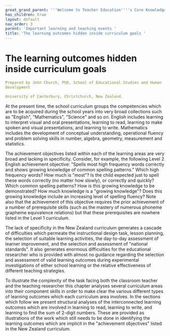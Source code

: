 ```yaml
---
great_grand_parent: '''Welcome to Teacher Education''''s Core Knowledge and Skills.'''
has_children: true
layout: default
nav_order: 3
parent: 'Important learning and teaching events '
title: 'The learning outcomes hidden inside curriculum goals '
---
```

# The learning outcomes hidden inside curriculum goals


```yaml
Prepared by John Church, PhD, School of Educational Studies and Human
Development

University of Canterbury, Christchurch, New Zealand.
```


At the present time, the school curriculum groups the competencies which
are to be acquired during the school years into very broad collections
such as \"English\", \"Mathematics\", \"Science\" and so on. English
includes learning to interpret visual and oral presentations, learning
to read, learning to make spoken and visual presentations, and learning
to write. Mathematics includes the development of conceptual
understanding, operational fluency and problem solving skills in number,
algebra, geometry, measurement and statistics.

The achievement objectives listed within each of the learning areas are
very broad and lacking in specificity. Consider, for example, the
following Level 2 English achievement objective: \"Spells most high
frequency words correctly and shows growing knowledge of common spelling
patterns.\" Which high frequency words? How much is \"most\"? Is the
child expected just to spell these words correctly (no matter how
slowly), or correctly and quickly? Which common spelling patterns? How
is this growing knowledge to be demonstrated? How much knowledge is a
\"growing knowledge\"? Does this growing knowledge include an increasing
level of spelling fluency? Note also that the achievement of this
objective requires the prior achievement of a number of prerequisite
skills (such as the mastery of numerous phoneme grapheme equivalence
relations) but that these prerequisites are nowhere listed in the Level
1 curriculum.

The lack of specificity in the New Zealand curriculum generates a
cascade of difficulties which permeate the instructional design task,
lesson planning, the selection of suitable learning activities, the
day-to-day assessment of learner improvement, and the selection and
assessment of \"national standards\". It also generates enormous
difficulties for the educational researcher who is provided with almost
no guidance regarding the selection and assessment of valid learning
outcomes during experimental investigations of either school learning or
the relative effectiveness of different teaching strategies.

To illustrate the complexity of the task facing both the classroom
teacher and the teaching researcher this chapter analyses several
curriculum areas into their component skills in order to make clear the
various different types of learning outcomes which each curriculum area
involves. In the sections which follow we present structural analyses of
the interconnected learning outcomes which are involved in learning to
read, learning to write, and learning to find the sum of 2-digit
numbers. These are provided as illustrations of the work which still
needs to be done in identifying the learning outcomes which are implicit
in the \"achievement objectives\" listed in the New Zealand curriculum.

